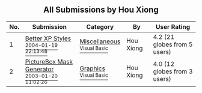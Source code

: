 ﻿<div align="center">

## All Submissions by Hou Xiong

</div>

No.  | Submission | Category | By   | User Rating
---- | ---------- | -------- | ---- | -----------
1 | [Better XP Styles<br /><sup>2004-01-19 22:13:48</sup>](https://github.com/Planet-Source-Code/hou-xiong-better-xp-styles__1-51128) | [Miscellaneous<br /><sup>Visual Basic</sup>](../ByCategory/miscellaneous__1-1.md) | Hou Xiong | 4.2 (21 globes from 5 users)
2 | [PictureBox Mask Generator<br /><sup>2003-01-20 11:02:26</sup>](https://github.com/Planet-Source-Code/hou-xiong-picturebox-mask-generator__1-42591) | [Graphics<br /><sup>Visual Basic</sup>](../ByCategory/graphics__1-46.md) | Hou Xiong | 4.0 (12 globes from 3 users)

